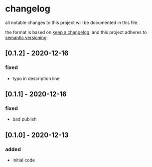 # changelog

all notable changes to this project will be documented in this file.

the format is based on [keep a changelog](https://keepachangelog.com/en/1.0.0/),
and this project adheres to [semantic versioning](https://semver.org/spec/v2.0.0.html).

## [0.1.2] - 2020-12-16

### fixed

- typo in description line

## [0.1.1] - 2020-12-16

### fixed

- bad publish

## [0.1.0] - 2020-12-13

### added

- initial code
